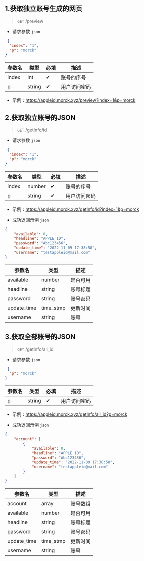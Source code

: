 ## 1.获取独立账号生成的网页

> `GET` /preview 

- 请求参数
  `json`

```json
 {
  "index": "1",
  "p": "morck"
}
```

| 参数名      | 类型     | 必填  | 描述   |
|----------|--------|-----|------|
| index    | int    | ✔︎  | 账号的序号   |
| p        | string | ✔︎  | 用户访问密码 |

- 示例：https://appleid.morck.xyz/preview?index=1&p=morck

## 2.获取独立账号的JSON

> `GET` /getInfo/id

- 请求参数
  `json`

```json
 {
  "index": "1",
  "p": "morck"
}
```

| 参数名      | 类型     | 必填  | 描述   |
|----------|--------|-----|------|
| index    | number | ✔︎  | 账号的序号   |
| p        | string | ✔︎  | 用户访问密码 |

- 示例：https://appleid.morck.xyz/getInfo/id?index=1&p=morck

- 成功返回示例 `json`

```json
{
    "available": 0, 
    "headline": "APPLE ID", 
    "password": "Abc123456", 
    "update_time": "2022-11-09 17:38:58", 
    "username": "testappleid@mail.com"
}
```

| 参数名                    | 类型                 | 描述      |
|------------------------|--------------------|---------|
| available              | number             | 是否可用    |
| headline               | string             | 账号标题    |
| password               | string             | 账号密码  |
| update_time            | time_stmp          | 更新时间 |
| username               | string             | 账号    |


## 3.获取全部账号的JSON

> `GET` /getInfo/all_id

- 请求参数
  `json`

```json
 {
  "p": "morck"
}
```

| 参数名      | 类型     | 必填  | 描述   |
|----------|--------|-----|------|
| p        | string | ✔︎  | 用户访问密码 |

- 示例：https://appleid.morck.xyz/getInfo/all_id?p=morck

- 成功返回示例 `json`

```json
{
    "account": [
        {
            "available": 0, 
            "headline": "APPLE ID", 
            "password": "Abc123456", 
            "update_time": "2022-11-09 17:38:58", 
            "username": "testappleid@mail.com"
        }
    ]
}
```

| 参数名                    | 类型                 | 描述      |
|------------------------|--------------------|---------|
| account                | array              | 账号数组    |
| available              | number             | 是否可用    |
| headline               | string             | 账号标题    |
| password               | string             | 账号密码  |
| update_time            | time_stmp          | 更新时间 |
| username               | string             | 账号    |
